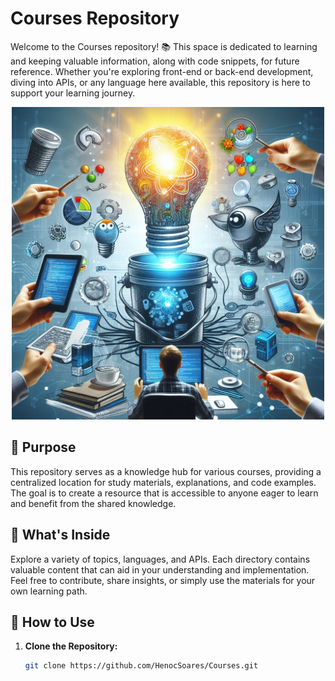 # Courses Repository

Welcome to the Courses repository! 📚 This space is dedicated to learning and keeping valuable information, along with code snippets, for future reference. Whether you're exploring front-end or back-end development, diving into APIs, or any language here available, this repository is here to support your learning journey.

<div align="center">
  <img src="Media/RepresentationFor.jpg" alt="Study Banner" width="500">
</div>

## 🌟 Purpose

This repository serves as a knowledge hub for various courses, providing a centralized location for study materials, explanations, and code examples. The goal is to create a resource that is accessible to anyone eager to learn and benefit from the shared knowledge.

## 📖 What's Inside

Explore a variety of topics, languages, and APIs. Each directory contains valuable content that can aid in your understanding and implementation. Feel free to contribute, share insights, or simply use the materials for your own learning path.

## 🚀 How to Use

1. **Clone the Repository:**
   ```bash
   git clone https://github.com/HenocSoares/Courses.git




